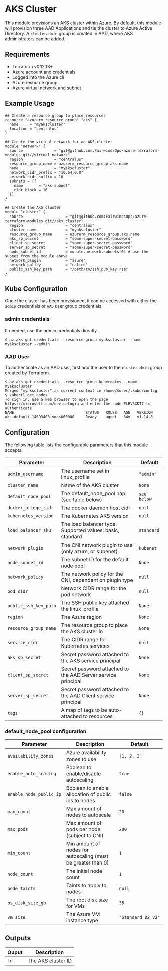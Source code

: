# AKS Cluster
This module provisions an AKS cluster within Azure. By default, this module will provision three AAD Applications and tie the cluster to Azure Active Directory. A `clusteradmin` group is created in AAD, where AKS administrators can be added.

## Requirements

- Terraform v0.12.13+
- Azure account and credentials
- Logged into the Azure cli
- Azure resource group
- Azure virtual network and subnet

## Example Usage
```
## Create a resource group to place resources
resource "azurerm_resource_group" "aks" {
  name     = "myakscluster"
  location = "centralus"
}

## Create the virtual network for an AKS cluster
module "network" {
  source              = "git@github.com:FairwindsOps/azure-terraform-modules.git//virtual_network"
  region              = "centralus"
  resource_group_name = azurerm_resource_group.aks.name
  name                = "myakscluster"
  network_cidr_prefix = "10.64.0.0"
  network_cidr_suffix = 10
  subnets = [{
    name       = "aks-subnet"
    cidr_block = 16
  }]
}

## Create the AKS cluster
module "cluster" {
  source                   = "git@github.com:FairwindsOps/azure-terraform-modules.git//aks_cluster"
  region                   = "centralus"
  cluster_name             = "myakscluster"
  resource_group_name      = azurerm_resource_group.aks.name
  aks_sp_secret            = "some-super-secret-password"
  client_sp_secret         = "some-super-secret-password"
  server_sp_secret         = "some-super-secret-password"  
  node_subnet_id           = module.network.subnets[0] # use the subnet from the module above
  network_plugin           = "azure"
  network_policy           = "calico"
  public_ssh_key_path      = "/path/to/ssh_pub_key.rsa"
}
```

## Kube Configuration
Once the cluster has been provisioned, it can be accessed with either the `admin` credentials or `AAD` user group credentials.
### admin credentials
If needed, use the admin credentials directly.
```
$ az aks get-credentials --resource-group myakscluster --name myakscluster --admin
```
### AAD User
To authenticate as an AAD user, first add the user to the `clusteradmin` group created by Terraform.
```
$ az aks get-credentials --resource-group kubernates --name myakscluster
Merged "myakscluster" as current context in /home/$user/.kube/config
$ kubectl get nodes
To sign in, use a web browser to open the page https://microsoft.com/devicelogin and enter the code FLBV5XKT7 to authenticate.
NAME                                STATUS   ROLES   AGE   VERSION
aks-default-14693408-vmss000000     Ready    agent   34m   v1.14.8
```


## Configuration
The following table lists the configurable parameters that this module accepts.

| Parameter                  | Description                                                  | Default     |
|----------------------------|--------------------------------------------------------------|-------------|
| `admin_username`           | The username set in linux_profile                            | `"admin"`   |
| `cluster_name`             | Name of the AKS cluster                                      | `None`      |
| `default_node_pool`        | The default_node_pool nap (see table below)                  | `see below` |
| `docker_bridge_cidr`       | The docker daemon host cidr                                  | `null`      |
| `kubernetes_version`       | The Kubernetes AKS version                                   | `null`      |
| `load_balancer_sku`        | The load balancer type. Supported values: basic, standard    | `standard`  |
| `network_plugin`           | The CNI network plugin to use (only azure, or kubenet)       | `kubenet`   |
| `node_subnet_id`           | The subnet ID for the default node pool                      | `None`      |
| `network_policy`           | The network policy for the CNI, dependent on plugin type     | `null`      |
| `pod_cidr`                 | Network CIDR range for the pod network                       | `null`      |
| `public_ssh_key_path`      | The SSH public key attached the linux_profile                | `None`      |
| `region`                   | The Azure region                                             | `None`      |
| `resource_group_name`      | The resource group to place the AKS cluster in               | `None`      |
| `service_cidr`             | The CIDR range for Kubernetes services                       | `null`      |
| `aks_sp_secret`            | Secret password attached to the AKS service principal        | `None`      |
| `client_sp_secret`         | Secret password attached to the AAD Server service principal | `None`      |
| `server_sp_secret`         | Secret password attached to the AAD Client service principal | `None`      |
| `tags`                     | A map of tags to be auto-attached to resources               | `{}`        |

### default_node_pool configuration
| Parameter               | Description                                                  | Default            |
|-------------------------|--------------------------------------------------------------|--------------------|
| `availability_zones`    | Azure availability zones to use                              | `[1, 2, 3]`        |
| `enable_auto_scaling`   | Boolean to enable/disable autoscaling                        | `true`             |
| `enable_node_public_ip` | Boolean to enable allocation of public ips to nodes          | `false`            |
| `max_count`             | Max amount of nodes to autoscale                             | `20`               |
| `max_pods`              | Max amount of pods per node (subject to CNI)                 | `200`              |
| `min_count`             | Min amount of nodes for autoscaling (must be greater than 0) | `1`                |
| `node_count`            | The initial node count                                       | `1`                |
| `node_taints`           | Taints to apply to nodes                                     | `null`             |
| `os_disk_size_gb`       | The root disk size for VMs                                   | `35`               |
| `vm_size`               | The Azure VM instance type                                   | `"Standard_D2_v2"` |

## Outputs
| Ouput |        Description |
|-------|--------------------|
| `id`  | The AKS cluster ID | 
